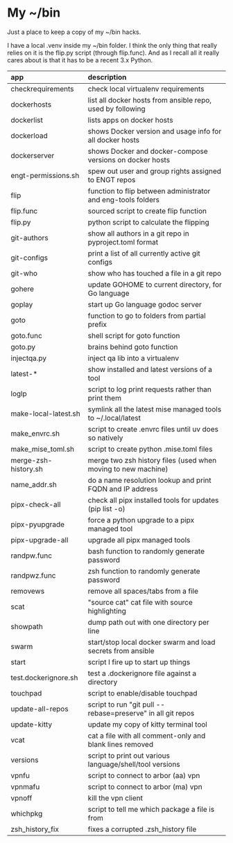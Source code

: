 # My ~/bin

Just a place to keep a copy of my ~/bin hacks.

I have a local .venv inside my ~/bin folder.  I think the only thing that really relies
on it is the flip.py script (through flip.func).  And as I recall all it really cares
about is that it has to be a recent 3.x Python.

| app                  | description                                                   |
|:---------------------|:--------------------------------------------------------------|
| checkrequirements    | check local virtualenv requirements                           |
| dockerhosts          | list all docker hosts from ansible repo, used by following    |
| dockerlist           | lists apps on docker hosts                                    |
| dockerload           | shows Docker version and usage info for all docker hosts      |
| dockerserver         | shows Docker and docker-compose versions on docker hosts      |
| engt-permissions.sh  | spew out user and group rights assigned to ENGT repos         |
| flip                 | function to flip between administrator and eng-tools folders  |
| flip.func            | sourced script to create flip function                        |
| flip.py              | python script to calculate the flipping                       |
| git-authors          | show all authors in a git repo in pyproject.toml format       |
| git-configs          | print a list of all currently active git configs              |
| git-who              | show who has touched a file in a git repo                     |
| gohere               | update GOHOME to current directory, for Go language           |
| goplay               | start up Go language godoc server                             |
| goto                 | function to go to folders from partial prefix                 |
| goto.func            | shell script for goto function                                |
| goto.py              | brains behind goto function                                   |
| injectqa.py          | inject qa lib into a virtualenv                               |
| latest-*             | show installed and latest versions of a tool                  |
| loglp                | script to log print requests rather than print them           |
| make-local-latest.sh | symlink all the latest mise managed tools to ~/.local/latest  |
| make_envrc.sh        | script to create .envrc files until uv does so natively       |
| make_mise_toml.sh    | script to create python .mise.toml files                      |
| merge-zsh-history.sh | merge two zsh history files (used when moving to new machine) |
| name_addr.sh         | do a name resolution lookup and print FQDN and IP address     |
| pipx-check-all       | check all pipx installed tools for updates (pip list -o)      |
| pipx-pyupgrade       | force a python upgrade to a pipx managed tool                 |
| pipx-upgrade-all     | upgrade all pipx managed tools                                |
| randpw.func          | bash function to randomly generate password                   |
| randpwz.func         | zsh function to randomly generate password                    |
| removews             | remove all spaces/tabs from a file                            |
| scat                 | "source cat" cat file with source highlighting                |
| showpath             | dump path out with one directory per line                     |
| swarm                | start/stop local docker swarm and load secrets from ansible   |
| start                | script I fire up to start up things                           |
| test.dockerignore.sh | test a .dockerignore file against a directory                 |
| touchpad             | script to enable/disable touchpad                             |
| update-all-repos     | script to run "git pull --rebase=preserve" in all git repos   |
| update-kitty         | update my copy of kitty terminal tool                         |
| vcat                 | cat a file with all comment-only and blank lines removed      |
| versions             | script to print out various language/shell/tool versions      |
| vpnfu                | script to connect to arbor (aa) vpn                           |
| vpnmafu              | script to connect to arbor (ma) vpn                           |
| vpnoff               | kill the vpn client                                           |
| whichpkg             | script to tell me which package a file is from                |
| zsh_history_fix      | fixes a corrupted .zsh_history file                           |

